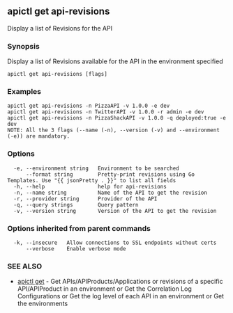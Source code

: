 ## apictl get api-revisions

Display a list of Revisions for the API

### Synopsis

Display a list of Revisions available for the API in the environment specified

```
apictl get api-revisions [flags]
```

### Examples

```
apictl get api-revisions -n PizzaAPI -v 1.0.0 -e dev
apictl get api-revisions -n TwitterAPI -v 1.0.0 -r admin -e dev
apictl get api-revisions -n PizzaShackAPI -v 1.0.0 -q deployed:true -e dev
NOTE: All the 3 flags (--name (-n), --version (-v) and --environment (-e)) are mandatory.
```

### Options

```
  -e, --environment string   Environment to be searched
      --format string        Pretty-print revisions using Go Templates. Use "{{ jsonPretty . }}" to list all fields
  -h, --help                 help for api-revisions
  -n, --name string          Name of the API to get the revision
  -r, --provider string      Provider of the API
  -q, --query strings        Query pattern
  -v, --version string       Version of the API to get the revision
```

### Options inherited from parent commands

```
  -k, --insecure   Allow connections to SSL endpoints without certs
      --verbose    Enable verbose mode
```

### SEE ALSO

* [apictl get](apictl_get.md)	 - Get APIs/APIProducts/Applications or revisions of a specific API/APIProduct in an environment or Get the Correlation Log Configurations or Get the log level of each API in an environment or Get the environments

